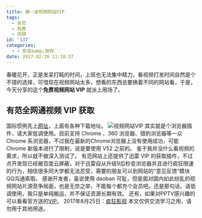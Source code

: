 ```yaml
---
title: 薅一波视频网站VIP
tags:
  - 会员
  - 免费
  - 视频
id: '137'
categories:
  - - 影音&amp;游戏
date: 2017-02-26 11:10:37
---
```


春暖花开，正是发呆打盹的时间，上班也无法集中精力，看视频打发时间自然是个不错的选择，可惜现在视频网站太多，想看的东西总要换着不同的网站看，于是，今天分享的这个**免费视频网站 VIP** 就派上用场了。

## 有范全网通视频 VIP 获取

国际惯例先上[网址](http://vip.ufanw.com/)，上面有各种下载地址。 ![视频网站VIP](https://ooo.0o0.ooo/2017/02/26/58b245e05efca.jpg) 其实就是个浏览器插件，请大家低调使用。目前支持 Chrome 、360 浏览器、猎豹浏览器等一众 Chrome 系浏览器，不过我在最新的Chrome浏览器上没有使用成功，可能 Chrome 新版本进行了限制，说是要使用 V52 之前的。 鉴于我并没什么看视频的需求，所以就不做深入测试了。 有范网站上还提供了迅雷 VIP 的获取插件，不过点开发现已经被百度云屏蔽，对于迅雷自从升级9后秒变浏览器并且进行疯狂限速的行为，相信很多同大学都无法忍受，需要的朋友可以到网站的“意见反馈”模块QQ沟通索取。 感谢开发者，虽说使用 daoban 可耻，但是面对国内如此纷乱的视频网站片源竞争局面，也是无奈之举，不能每个都充个会员吧。还是那句话，请低调使用，我只是单纯搬运，并不保证资源长期有效。 还有，如果对PPTV感兴趣的可以看看官方送的[VIP](https://www.jubuzz.com/share/123.html)。 2017年8月25日：[疯狂影视](https://www.jubuzz.com/share/391.html) 本文仅供交流学习之用，请勿用于其他用途。
